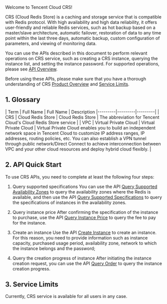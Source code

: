Welcome to Tencent Cloud CRS!

CRS (Cloud Redis Store) is a caching and storage service that is compatible with Redis protocol. With high availability and high data reliability, it offers user-friendly and reliable Redis services, such as hot backup based on a master/slave architecture, automatic failover, restoration of data to any time point within the last three days, automatic backup, custom configuration of parameters, and viewing of monitoring data.

You can use the APIs described in this document to perform relevant operations on CRS service, such as creating a CRS instance, querying the instance list, and setting the instance password. For supported operations, please see [API Overview](https://www.qcloud.com/doc/api/260/1749).

Before using these APIs, please make sure that you have a thorough understanding of CRS [Product Overview](https://www.qcloud.com/doc/product/239/3205) and [Service Limits](https://www.qcloud.com/doc/product/239/4073).

## 1. Glossary

| Term | Full Name | Full Name | Description
|---------|---------|---------|
| CRS | Cloud Redis Store | Cloud Redis Store | The abbreviation for Tencent Cloud's Cloud Redis Store service |
| VPC	| Virtual Private Cloud	| Virtual Private Cloud |	Virtual Private Cloud enables you to build an independent network space in Tencent Cloud to customize IP address ranges, IP addresses, routing policies, etc. You can also establish a VPN tunnel through public network/Direct Connect to achieve interconnection between VPC and your other cloud resources and deploy hybrid cloud flexibly. |

## 2. API Quick Start
To use CRS APIs, you need to complete at least the following four steps:

1) Query supported specifications
You can use the API [Query Supported Availability Zones](http://www.qcloud.com/doc/api/260/4951) to query the availability zones where the Redis is available, and then use the API [Query Supported Specifications](http://www.qcloud.com/doc/api/260/4974) to query the specifications of instances in the availability zones.

2) Query instance price
After confirming the specification of the instance to purchase, use the API [Query Instance Price](https://www.qcloud.com/doc/api/260/5324) to query the fee to pay for the instance.

3) Create an instance
Use the API [Create Instance](https://www.qcloud.com/doc/api/260/5325) to create an instance. For this reason, you need to provide information such as instance capacity, purchased usage period, availability zone, network to which the instance belongs and the password;

4) Query the creation progress of instance
After initiating the instance creation request, you can use the API [Query Order](https://www.qcloud.com/doc/api/260/5329) to query the instance creation progress.
	
## 3. Service Limits
Currently, CRS service is available for all users in any case.


